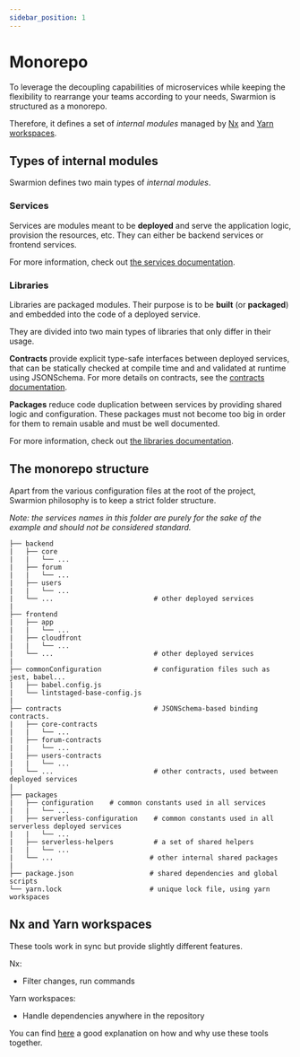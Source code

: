 ```yaml
---
sidebar_position: 1
---
```


# Monorepo

To leverage the decoupling capabilities of microservices while keeping the flexibility to rearrange your teams according to your needs, Swarmion is structured as a monorepo.

Therefore, it defines a set of _internal modules_ managed by [Nx](https://nx.dev/) and [Yarn workspaces](https://yarnpkg.com/features/workspaces).

## Types of internal modules

Swarmion defines two main types of _internal modules_.

### Services

Services are modules meant to be **deployed** and serve the application logic, provision the resources, etc. They can either be backend services or frontend services.

For more information, check out [the services documentation](./services).

### Libraries

Libraries are packaged modules. Their purpose is to be **built** (or **packaged**) and embedded into the code of a deployed service.

They are divided into two main types of libraries that only differ in their usage.

**Contracts** provide explicit type-safe interfaces between deployed services, that can be statically checked at compile time and and validated at runtime using JSONSchema. For more details on contracts, see the [contracts documentation](../contracts/concepts).

**Packages** reduce code duplication between services by providing shared logic and configuration. These packages must not become too big in order for them to remain usable and must be well documented.

For more information, check out [the libraries documentation](./libraries).

## The monorepo structure

Apart from the various configuration files at the root of the project, Swarmion philosophy is to keep a strict folder structure.

_Note: the services names in this folder are purely for the sake of the example and should not be considered standard._

```
├── backend
|   ├── core
|   |   └── ...
|   ├── forum
|   |   └── ...
|   ├── users
|   |   └── ...
|   └── ...                         # other deployed services
|
├── frontend
|   ├── app
|   |   └── ...
|   ├── cloudfront
|   |   └── ...
|   └── ...                         # other deployed services
|
├── commonConfiguration             # configuration files such as jest, babel...
|   ├── babel.config.js
|   └── lintstaged-base-config.js
|
├── contracts                       # JSONSchema-based binding contracts.
|   ├── core-contracts
|   |   └── ...
|   ├── forum-contracts
|   |   └── ...
|   ├── users-contracts
|   |   └── ...
|   └── ...                         # other contracts, used between deployed services
|
├── packages
|   ├── configuration    # common constants used in all services
|   |   └── ...
|   ├── serverless-configuration    # common constants used in all serverless deployed services
|   |   └── ...
|   ├── serverless-helpers          # a set of shared helpers
|   |   └── ...
|   └── ...                        # other internal shared packages
|
├── package.json                   # shared dependencies and global scripts
└── yarn.lock                      # unique lock file, using yarn workspaces

```

## Nx and Yarn workspaces

These tools work in sync but provide slightly different features.

Nx:

- Filter changes, run commands

Yarn workspaces:

- Handle dependencies anywhere in the repository

You can find [here](https://nx.dev/getting-started/nx-core) a good explanation on how and why use these tools together.
